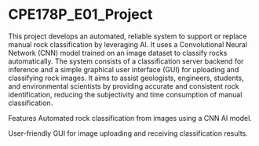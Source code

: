 # CPE178P_E01_Project

This project develops an automated, reliable system to support or replace manual rock classification by leveraging AI. It uses a Convolutional Neural Network (CNN) model trained on an image dataset to classify rocks automatically. The system consists of a classification server backend for inference and a simple graphical user interface (GUI) for uploading and classifying rock images. It aims to assist geologists, engineers, students, and environmental scientists by providing accurate and consistent rock identification, reducing the subjectivity and time consumption of manual classification.

Features
Automated rock classification from images using a CNN AI model.

User-friendly GUI for image uploading and receiving classification results.

